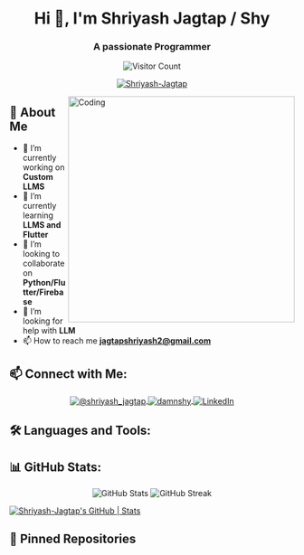 <h1 align="center">Hi 👋, I'm Shriyash Jagtap / Shy</h1>
<h3 align="center">A passionate Programmer</h3>

<p align="center">
  <img src="https://profile-counter.glitch.me/Shriyash-Jagtap/count.svg" alt="Visitor Count" />
</p>

<p align="center">
  <a href="https://github.com/ryo-ma/github-profile-trophy">
    <img src="https://github-profile-trophy.vercel.app/?username=Shriyash-Jagtap&theme=dracula" alt="Shriyash-Jagtap" />
  </a>
</p>

<img align="right" alt="Coding" width="400" src="https://cdn.dribbble.com/users/1292677/screenshots/6139167/media/5387dc7e035b3efe9d94516044de66a4.gif">

## 🚀 About Me
- 🔭 I’m currently working on **Custom LLMS**
- 🌱 I’m currently learning **LLMS and Flutter**
- 👯 I’m looking to collaborate on **Python/Flutter/Firebase**
- 🤝 I’m looking for help with **LLM**
- 📫 How to reach me **jagtapshriyash2@gmail.com**

## 📫 Connect with Me:
<p align="center">
  <a href="https://twitter.com/shriyash_jagtap" target="blank">
    <img align="center" src="https://img.shields.io/badge/Twitter-1DA1F2?style=for-the-badge&logo=twitter&logoColor=white" alt="@shriyash_jagtap" />
  </a>
  <a href="https://discord.gg/damnshy" target="blank">
    <img align="center" src="https://img.shields.io/badge/Discord-7289DA?style=for-the-badge&logo=discord&logoColor=white" alt="damnshy" />
  </a>
  <a href="https://www.linkedin.com/in/YOUR_LINKEDIN_USERNAME" target="blank">
    <img align="center" src="https://img.shields.io/badge/LinkedIn-0A66C2?style=for-the-badge&logo=linkedin&logoColor=white" alt="LinkedIn" />
  </a>
</p>

## 🛠 Languages and Tools:
<div align="center">
  <!-- Your existing language and tool icons -->
</div>

## 📊 GitHub Stats:
<p align="center">
  <img src="https://github-readme-stats.vercel.app/api?username=Shriyash-Jagtap&show_icons=true&theme=radical" alt="GitHub Stats" />
  <img src="https://github-readme-streak-stats.herokuapp.com/?user=Shriyash-Jagtap&theme=radical" alt="GitHub Streak" />
</p>

[![Shriyash-Jagtap's GitHub | Stats](https://stats.quine.sh/Shriyash-Jagtap/github?theme=dark)](https://quine.sh?utm_source=widgets&utm_campaign=Shriyash-Jagtap)

## 📌 Pinned Repositories
<!-- GitHub automatically handles pinned repositories based on your profile settings -->
